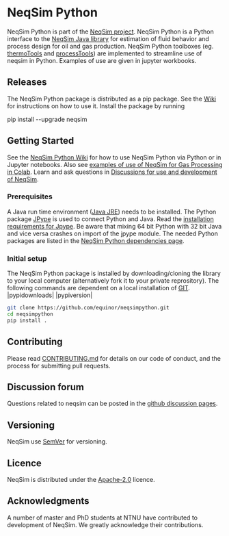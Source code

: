 # NeqSim Python

NeqSim Python is part of the [NeqSim project](https://equinor.github.io/neqsimhome/). NeqSim Python is a Python interface to the [NeqSim Java library](https://github.com/equinor/neqsim) for estimation of fluid behavior and process design for oil and gas production. NeqSim Python toolboxes (eg. [thermoTools](https://github.com/equinor/neqsimpython/blob/master/neqsim/thermo/thermoTools.py) and [processTools](https://github.com/equinor/neqsimpython/blob/master/neqsim/process/processTools.py)) are implemented to streamline use of neqsim in Python. Examples of use are given in jupyter workbooks.

## Releases

The NeqSim Python package is distributed as a pip package. See the [Wiki](https://github.com/equinor/neqsimpython/wiki) for instructions on how to use it. Install the package by running

pip install --upgrade neqsim

## Getting Started

See the [NeqSim Python Wiki](https://github.com/equinor/neqsimpython/wiki) for how to use NeqSim Python via Python or in Jupyter notebooks. Also see [examples of use of NeqSim for Gas Processing in Colab](https://colab.research.google.com/github/EvenSol/NeqSim-Colab/blob/master/notebooks/examples_of_NeqSim_in_Colab.ipynb#scrollTo=kHt6u-utpvYf). Learn and ask questions in [Discussions for use and development of NeqSim](https://github.com/equinor/neqsim/discussions).

### Prerequisites

A Java run time environment ([Java JRE](https://adoptium.net/)) needs to be installed. The Python package [JPype](https://github.com/jpype-project/jpype) is used to connect Python and Java. Read the [installation requirements for Jpype](https://jpype.readthedocs.io/en/latest/install.html). Be aware that mixing 64 bit Python with 32 bit Java and vice versa crashes on import of the jpype module. The needed Python packages are listed in the [NeqSim Python dependencies page](https://github.com/equinor/neqsimpython/network/dependencies).

### Initial setup

The NeqSim Python package is installed by downloading/cloning the library to your local computer (alternatively fork it to your private reprository). The following commands are dependent on a local installation of [GIT](https://git-scm.com/). |pypidownloads| |pypiversion|  

```bash
git clone https://github.com/equinor/neqsimpython.git
cd neqsimpython
pip install .
```

## Contributing

Please read [CONTRIBUTING.md](CONTRIBUTING.md) for details on our code of conduct, and the process for submitting pull requests.


## Discussion forum

Questions related to neqsim can be posted in the [github discussion pages](https://github.com/equinor/neqsim/discussions).

## Versioning

NeqSim use [SemVer](https://semver.org/) for versioning.

## Licence

NeqSim is distributed under the [Apache-2.0](https://github.com/equinor/neqsimsource/blob/master/LICENSE) licence.

## Acknowledgments

A number of master and PhD students at NTNU have contributed to development of NeqSim. We greatly acknowledge their contributions.
